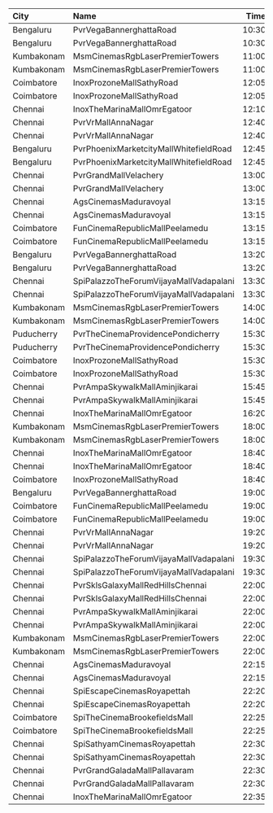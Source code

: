 | City       | Name                                   |  Time | Type       | Price | Capacity | Booked |
| :--------- | :------------------------------------- | ----: | :--------- | ----: | -------: | -----: |
| Bengaluru  | PvrVegaBannerghattaRoad                | 10:30 | Classic    |  112₹ |       86 |      4 |
| Bengaluru  | PvrVegaBannerghattaRoad                | 10:30 | Recliner   |  160₹ |        9 |      6 |
| Kumbakonam | MsmCinemasRgbLaserPremierTowers        | 11:00 | BalconyAC  |  120₹ |      118 |      0 |
| Kumbakonam | MsmCinemasRgbLaserPremierTowers        | 11:00 | FirstClass |  100₹ |      350 |      0 |
| Coimbatore | InoxProzoneMallSathyRoad               | 12:05 | Club       |  191₹ |       77 |      0 |
| Coimbatore | InoxProzoneMallSathyRoad               | 12:05 | Executive  |   60₹ |       10 |      0 |
| Chennai    | InoxTheMarinaMallOmrEgatoor            | 12:10 | Club       |  153₹ |       56 |      0 |
| Chennai    | PvrVrMallAnnaNagar                     | 12:40 | Classic    |   60₹ |        8 |      8 |
| Chennai    | PvrVrMallAnnaNagar                     | 12:40 | Prime      |  191₹ |       55 |     31 |
| Bengaluru  | PvrPhoenixMarketcityMallWhitefieldRoad | 12:45 | Classic    |  150₹ |      136 |      2 |
| Bengaluru  | PvrPhoenixMarketcityMallWhitefieldRoad | 12:45 | Recliner   |  230₹ |       11 |      0 |
| Chennai    | PvrGrandMallVelachery                  | 13:00 | Classic    |   60₹ |       21 |     21 |
| Chennai    | PvrGrandMallVelachery                  | 13:00 | Prime      |  153₹ |      107 |     25 |
| Chennai    | AgsCinemasMaduravoyal                  | 13:15 | Pearl      |   60₹ |       12 |      0 |
| Chennai    | AgsCinemasMaduravoyal                  | 13:15 | Diamond    |  150₹ |      119 |      0 |
| Coimbatore | FunCinemaRepublicMallPeelamedu         | 13:15 | Executive  |  191₹ |      142 |     79 |
| Coimbatore | FunCinemaRepublicMallPeelamedu         | 13:15 | Normal     |   60₹ |       17 |     17 |
| Bengaluru  | PvrVegaBannerghattaRoad                | 13:20 | Classic    |  140₹ |       78 |      1 |
| Bengaluru  | PvrVegaBannerghattaRoad                | 13:20 | Recliner   |  230₹ |        9 |      2 |
| Chennai    | SpiPalazzoTheForumVijayaMallVadapalani | 13:30 | Budget     |   60₹ |       27 |     20 |
| Chennai    | SpiPalazzoTheForumVijayaMallVadapalani | 13:30 | Elite      |  191₹ |      210 |    106 |
| Kumbakonam | MsmCinemasRgbLaserPremierTowers        | 14:00 | BalconyAC  |  120₹ |      118 |      0 |
| Kumbakonam | MsmCinemasRgbLaserPremierTowers        | 14:00 | FirstClass |  100₹ |      350 |      0 |
| Puducherry | PvrTheCinemaProvidencePondicherry      | 15:30 | Elite      |  150₹ |      172 |      3 |
| Puducherry | PvrTheCinemaProvidencePondicherry      | 15:30 | Premium    |  110₹ |       59 |      0 |
| Coimbatore | InoxProzoneMallSathyRoad               | 15:30 | Club       |  191₹ |       55 |      0 |
| Coimbatore | InoxProzoneMallSathyRoad               | 15:30 | Executive  |   60₹ |        3 |      0 |
| Chennai    | PvrAmpaSkywalkMallAminjikarai          | 15:45 | Classic    |   60₹ |       16 |     16 |
| Chennai    | PvrAmpaSkywalkMallAminjikarai          | 15:45 | Prime      |  153₹ |       89 |     14 |
| Chennai    | InoxTheMarinaMallOmrEgatoor            | 16:20 | Club       |  153₹ |       60 |      0 |
| Kumbakonam | MsmCinemasRgbLaserPremierTowers        | 18:00 | BalconyAC  |  120₹ |      118 |      0 |
| Kumbakonam | MsmCinemasRgbLaserPremierTowers        | 18:00 | FirstClass |  100₹ |      350 |      0 |
| Chennai    | InoxTheMarinaMallOmrEgatoor            | 18:40 | Club       |  153₹ |       53 |      0 |
| Chennai    | InoxTheMarinaMallOmrEgatoor            | 18:40 | Executive  |   60₹ |        4 |      0 |
| Coimbatore | InoxProzoneMallSathyRoad               | 18:40 | Club       |  191₹ |       57 |      0 |
| Bengaluru  | PvrVegaBannerghattaRoad                | 19:00 | Classic    |  150₹ |      110 |      6 |
| Coimbatore | FunCinemaRepublicMallPeelamedu         | 19:00 | Executive  |  191₹ |      142 |     77 |
| Coimbatore | FunCinemaRepublicMallPeelamedu         | 19:00 | Normal     |   60₹ |       17 |     16 |
| Chennai    | PvrVrMallAnnaNagar                     | 19:20 | Classic    |   60₹ |        8 |      3 |
| Chennai    | PvrVrMallAnnaNagar                     | 19:20 | Prime      |  191₹ |       55 |     33 |
| Chennai    | SpiPalazzoTheForumVijayaMallVadapalani | 19:30 | Elite      |  191₹ |      104 |     32 |
| Chennai    | SpiPalazzoTheForumVijayaMallVadapalani | 19:30 | Budget     |   60₹ |       14 |     14 |
| Chennai    | PvrSklsGalaxyMallRedHillsChennai       | 22:00 | Classic    |   60₹ |       22 |     22 |
| Chennai    | PvrSklsGalaxyMallRedHillsChennai       | 22:00 | Prime      |  153₹ |      135 |     67 |
| Chennai    | PvrAmpaSkywalkMallAminjikarai          | 22:00 | Classic    |   60₹ |       16 |     16 |
| Chennai    | PvrAmpaSkywalkMallAminjikarai          | 22:00 | Prime      |  153₹ |       89 |     16 |
| Kumbakonam | MsmCinemasRgbLaserPremierTowers        | 22:00 | BalconyAC  |  120₹ |      118 |      0 |
| Kumbakonam | MsmCinemasRgbLaserPremierTowers        | 22:00 | FirstClass |  100₹ |      350 |      0 |
| Chennai    | AgsCinemasMaduravoyal                  | 22:15 | Pearl      |   60₹ |       16 |     16 |
| Chennai    | AgsCinemasMaduravoyal                  | 22:15 | Diamond    |  150₹ |      131 |      0 |
| Chennai    | SpiEscapeCinemasRoyapettah             | 22:20 | Elite      |  191₹ |       54 |     23 |
| Chennai    | SpiEscapeCinemasRoyapettah             | 22:20 | Budget     |   60₹ |        6 |      6 |
| Coimbatore | SpiTheCinemaBrookefieldsMall           | 22:25 | Elite      |  191₹ |       86 |     35 |
| Coimbatore | SpiTheCinemaBrookefieldsMall           | 22:25 | Budget     |   60₹ |       10 |     10 |
| Chennai    | SpiSathyamCinemasRoyapettah            | 22:30 | Budget     |   60₹ |       26 |     13 |
| Chennai    | SpiSathyamCinemasRoyapettah            | 22:30 | Elite      |  191₹ |      234 |    137 |
| Chennai    | PvrGrandGaladaMallPallavaram           | 22:30 | Classic    |   60₹ |       14 |     14 |
| Chennai    | PvrGrandGaladaMallPallavaram           | 22:30 | Prime      |  153₹ |       76 |     17 |
| Chennai    | InoxTheMarinaMallOmrEgatoor            | 22:35 | Club       |  153₹ |       51 |      0 |